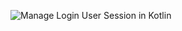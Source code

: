 ![Manage Login User Session in Kotlin](https://github.com/user-attachments/assets/840577e0-e8ae-4a63-8ab6-0e21d2542066)
